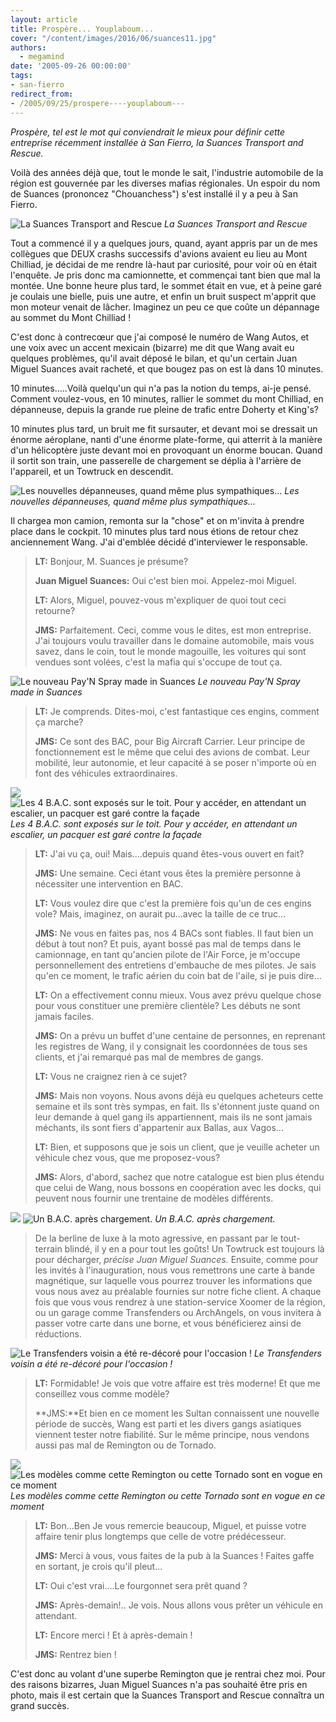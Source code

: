 ```yaml
---
layout: article
title: Prospère... Youplaboum...
cover: "/content/images/2016/06/suances11.jpg"
authors:
  - megamind
date: '2005-09-26 00:00:00'
tags:
- san-fierro
redirect_from:
- /2005/09/25/prospere----youplaboum---
---
```


_Prospère, tel est le mot qui conviendrait le mieux pour définir cette entreprise récemment installée à San Fierro, la Suances Transport and Rescue._

Voilà des années déjà que, tout le monde le sait, l'industrie automobile de la région est gouvernée par les diverses mafias régionales. Un espoir du nom de Suances (prononcez "Chouanchess") s'est installé il y a peu à San Fierro.

![La Suances Transport and Rescue](/content/images/2005/01/suances4.jpg)
_La Suances Transport and Rescue_

Tout a commencé il y a quelques jours, quand, ayant appris par un de mes collègues que DEUX crashs successifs d'avions avaient eu lieu au Mont Chilliad, je décidai de me rendre là-haut par curiosité, pour voir où en était l'enquête. Je pris donc ma camionnette, et commençai tant bien que mal la montée. Une bonne heure plus tard, le sommet était en vue, et à peine garé je coulais une bielle, puis une autre, et enfin un bruit suspect m'apprit que mon moteur venait de lâcher. Imaginez un peu ce que coûte un dépannage au sommet du Mont Chilliad !

C'est donc à contrecœur que j'ai composé le numéro de Wang Autos, et une voix avec un accent mexicain (bizarre) me dit que Wang avait eu quelques problèmes, qu'il avait déposé le bilan, et qu'un certain Juan Miguel Suances avait racheté, et que bougez pas on est là dans 10 minutes.

10 minutes.....Voilà quelqu'un qui n'a pas la notion du temps, ai-je pensé. Comment voulez-vous, en 10 minutes, rallier le sommet du mont Chilliad, en dépanneuse, depuis la grande rue pleine de trafic entre Doherty et King's?

10 minutes plus tard, un bruit me fit sursauter, et devant moi se dressait un énorme aéroplane, nanti d'une énorme plate-forme, qui atterrit à la manière d'un hélicoptère juste devant moi en provoquant un énorme boucan. Quand il sortit son train, une passerelle de chargement se déplia à l'arrière de l'appareil, et un Towtruck en descendit.

![Les nouvelles dépanneuses, quand même plus sympathiques...](/content/images/2005/01/suances7.jpg)
_Les nouvelles dépanneuses, quand même plus sympathiques..._

Il chargea mon camion, remonta sur la "chose" et on m'invita à prendre place dans le cockpit. 10 minutes plus tard nous étions de retour chez anciennement Wang. J'ai d'emblée décidé d'interviewer le responsable.

> **LT:** Bonjour, M. Suances je présume?
> 
> **Juan Miguel Suances:** Oui c'est bien moi. Appelez-moi Miguel.
> 
> **LT:** Alors, Miguel, pouvez-vous m'expliquer de quoi tout ceci retourne?
> 
> **JMS:** Parfaitement. Ceci, comme vous le dites, est mon entreprise. J'ai toujours voulu travailler dans le domaine automobile, mais vous savez, dans le coin, tout le monde magouille, les voitures qui sont vendues sont volées, c'est la mafia qui s'occupe de tout ça.

![Le nouveau Pay'N Spray made in Suances](/content/images/2005/01/suances1.jpg)
_Le nouveau Pay'N Spray made in Suances_

> **LT:** Je comprends. Dites-moi, c'est fantastique ces engins, comment ça marche?
> 
> **JMS:** Ce sont des BAC, pour Big Aircraft Carrier. Leur principe de fonctionnement est le même que celui des avions de combat. Leur mobilité, leur autonomie, et leur capacité à se poser n'importe où en font des véhicules extraordinaires.

![](/content/images/2005/01/suances3.jpg)
![Les 4 B.A.C. sont exposés sur le toit. Pour y accéder, en attendant un escalier, un pacquer est garé contre la façade](/content/images/2005/01/suances2.jpg)
_Les 4 B.A.C. sont exposés sur le toit. Pour y accéder, en attendant un escalier, un pacquer est garé contre la façade_

> **LT:** J'ai vu ça, oui! Mais....depuis quand êtes-vous ouvert en fait?
> 
> **JMS:** Une semaine. Ceci étant vous êtes la première personne à nécessiter une intervention en BAC.
> 
> **LT:** Vous voulez dire que c'est la première fois qu'un de ces engins vole? Mais, imaginez, on aurait pu...avec la taille de ce truc...
> 
> **JMS:** Ne vous en faites pas, nos 4 BACs sont fiables. Il faut bien un début à tout non? Et puis, ayant bossé pas mal de temps dans le camionnage, en tant qu'ancien pilote de l'Air Force, je m'occupe personnellement des entretiens d'embauche de mes pilotes. Je sais qu'en ce moment, le trafic aérien du coin bat de l'aile, si je puis dire...
> 
> **LT:** On a effectivement connu mieux. Vous avez prévu quelque chose pour vous constituer une première clientèle? Les débuts ne sont jamais faciles.
> 
> **JMS:** On a prévu un buffet d'une centaine de personnes, en reprenant les registres de Wang, il y consignait les coordonnées de tous ses clients, et j'ai remarqué pas mal de membres de gangs.
> 
> **LT:** Vous ne craignez rien à ce sujet?
> 
> **JMS:** Mais non voyons. Nous avons déjà eu quelques acheteurs cette semaine et ils sont très sympas, en fait. Ils s'étonnent juste quand on leur demande à quel gang ils appartiennent, mais ils ne sont jamais méchants, ils sont fiers d'appartenir aux Ballas, aux Vagos...
> 
> **LT:** Bien, et supposons que je sois un client, que je veuille acheter un véhicule chez vous, que me proposez-vous?
> 
> **JMS:** Alors, d'abord, sachez que notre catalogue est bien plus étendu que celui de Wang, nous bossons en coopération avec les docks, qui peuvent nous fournir une trentaine de modèles différents.

![](/content/images/2005/01/suances9.jpg)
![Un B.A.C. après chargement.](/content/images/2005/01/suances8.jpg)
_Un B.A.C. après chargement._

> De la berline de luxe à la moto agressive, en passant par le tout-terrain blindé, il y en a pour tout les goûts! Un Towtruck est toujours là pour décharger, _précise Juan Miguel Suances._ Ensuite, comme pour les invités à l'inauguration, nous vous remettrons une carte à bande magnétique, sur laquelle vous pourrez trouver les informations que vous nous avez au préalable fournies sur notre fiche client. A chaque fois que vous vous rendrez à une station-service Xoomer de la région, ou un garage comme Transfenders ou ArchAngels, on vous invitera à passer votre carte dans une borne, et vous bénéficierez ainsi de réductions.

![Le Transfenders voisin a été re-décoré pour l'occasion !](/content/images/2005/01/suances9.jpg)
_Le Transfenders voisin a été re-décoré pour l'occasion !_

> **LT:** Formidable! Je vois que votre affaire est très moderne! Et que me conseillez vous comme modèle?
> 
> \*\*JMS:\*\*Et bien en ce moment les Sultan connaissent une nouvelle période de succès, Wang est parti et les divers gangs asiatiques viennent tester notre fiabilité. Sur le même principe, nous vendons aussi pas mal de Remington ou de Tornado.

![](/content/images/2005/01/suances5.jpg)
![Les modèles comme cette Remington ou cette Tornado sont en vogue en ce moment](/content/images/2005/01/suances6.jpg)
_Les modèles comme cette Remington ou cette Tornado sont en vogue en ce moment_

> **LT:** Bon...Ben Je vous remercie beaucoup, Miguel, et puisse votre affaire tenir plus longtemps que celle de votre prédécesseur.
> 
> **JMS:** Merci à vous, vous faites de la pub à la Suances ! Faites gaffe en sortant, je crois qu'il pleut...
> 
> **LT:** Oui c'est vrai....Le fourgonnet sera prêt quand ?
> 
> **JMS:** Après-demain!.. Je vois. Nous allons vous prêter un véhicule en attendant.
> 
> **LT:** Encore merci ! Et à après-demain !
> 
> **JMS:** Rentrez bien !

C'est donc au volant d'une superbe Remington que je rentrai chez moi. Pour des raisons bizarres, Juan Miguel Suances n'a pas souhaité être pris en photo, mais il est certain que la Suances Transport and Rescue connaîtra un grand succès.
